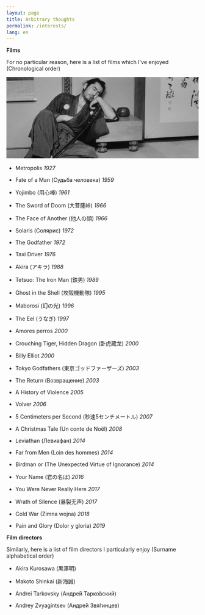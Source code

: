 ```yaml
---
layout: page
title: Arbitrary thoughts
permalink: /interests/
lang: en
---
```


**Films**

For no particular reason, here is a list of films which I've enjoyed (Chronological order)

![Sanjuro](assets/Sanjuro.jpg)

- Metropolis *1927*

- Fate of a Man (Судьба человека) *1959*

- Yojimbo (用心棒) *1961*

- The Sword of Doom (大菩薩峠) *1966*

- The Face of Another (他人の顔) *1966*

- Solaris (Солярис) *1972*

- The Godfather *1972*

- Taxi Driver *1976*

- Akira (アキラ) *1988*

- Tetsuo: The Iron Man (鉄男) *1989*

- Ghost in the Shell (攻殻機動隊) *1995*

- Maborosi (幻の光) *1996*

- The Eel (うなぎ) *1997*

- Amores perros *2000*

- Crouching Tiger, Hidden Dragon (卧虎藏龙) *2000*

- Billy Elliot *2000*

- Tokyo Godfathers (東京ゴッドファーザーズ) *2003*

- The Return (Возвращение) *2003*

- A History of Violence *2005*

- Volver *2006*

- 5 Centimeters per Second (秒速5センチメートル) *2007*

- A Christmas Tale (Un conte de Noël) *2008*

- Leviathan (Левиафан) *2014*

- Far from Men (Loin des hommes) *2014*

- Birdman or (The Unexpected Virtue of Ignorance) *2014*

- Your Name (君の名は) *2016*

- You Were Never Really Here *2017*

- Wrath of Silence (暴裂无声) *2017*

- Cold War (Zimna wojna) *2018*

- Pain and Glory (Dolor y gloria) *2019*


**Film directors**

Similarly, here is a list of film directors I particularly enjoy (Surname alphabetical order)

- Akira Kurosawa (黒澤明)

- Makoto Shinkai (新海誠)

- Andrei Tarkovsky (Андре́й Тарко́вский)

- Andrey Zvyagintsev (Андре́й Звя́гинцев)